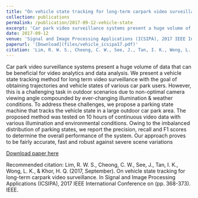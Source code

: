 ```yaml
---
title: "On vehicle state tracking for long-term carpark video surveillance"
collection: publications
permalink: /publication/2017-09-12-vehicle-state
excerpt: 'Car park video surveillance systems present a huge volume of data that can be beneficial for video analytics and data analysis. We present a vehicle state tracking method for long term video surveillance with the goal of obtaining trajectories and vehicle states of various car park users. However, this is a challenging task in outdoor scenarios  due to non-optimal camera viewing angle compounded by ever-changing illumination & weather conditions. To address these challenges, we propose a parking state machine that tracks the vehicle state in a large outdoor car park area. The proposed method was tested on 10 hours of continuous video data with various illumination and environmental conditions. Owing to the imbalanced distribution of parking states, we report the  precision, recall and F1 scores to determine the overall performance of the system. Our approach proves to be fairly accurate, fast and robust against severe scene variations.'
date: 2017-09-12
venue: 'Signal and Image Processing Applications (ICSIPA), 2017 IEEE International Conference'
paperurl: '[Download](files/vehicle_icsipa17.pdf)'
citation: 'Lim, R. W. S., Cheong, C. W., See, J., Tan, I. K., Wong, L. K., & Khor, H. Q. (2017, September). On vehicle state tracking for long-term carpark video surveillance. In Signal and Image Processing Applications (ICSIPA), 2017 IEEE International Conference on (pp. 368-373). IEEE.'
---
```

Car park video surveillance systems present a huge volume of data that can be beneficial for video analytics and data analysis. We present a vehicle state tracking method for long term video surveillance with the goal of obtaining trajectories and vehicle states of various car park users. However, this is a challenging task in outdoor scenarios  due to non-optimal camera viewing angle compounded by ever-changing illumination & weather conditions. To address these challenges, we propose a parking state machine that tracks the vehicle state in a large outdoor car park area. The proposed method was tested on 10 hours of continuous video data with various illumination and environmental conditions. Owing to the imbalanced distribution of parking states, we report the  precision, recall and F1 scores to determine the overall performance of the system. Our approach proves to be fairly accurate,  fast and robust against severe scene variations

[Download paper here](http://github.com/brighttux/brighttux.github.io/files/vehicle_icsipa17.pdf)

Recommended citation: 
Lim, R. W. S., Cheong, C. W., See, J., Tan, I. K., Wong, L. K., & Khor, H. Q. (2017, September). On vehicle state tracking for long-term carpark video surveillance. In Signal and Image Processing Applications (ICSIPA), 2017 IEEE International Conference on (pp. 368-373). IEEE.
